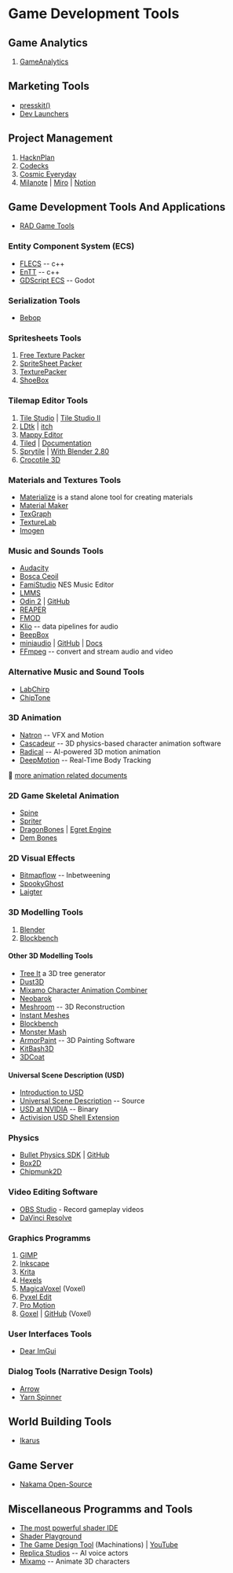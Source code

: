 # Game Development Tools

## Game Analytics

1. [GameAnalytics](https://gameanalytics.com/)


## Marketing Tools

- [presskit()](https://dopresskit.com/)
- [Dev Launchers](https://devlaunchers.com/)

## Project Management

1. [HacknPlan](https://hacknplan.com/)
2. [Codecks](https://www.codecks.io/)
3. [Cosmic Everyday](https://comigo.itch.io/cosmic-everyday)
4. [Milanote](https://milanote.com/) | [Miro](https://miro.com/) | [Notion](https://www.notion.so/product)

## Game Development Tools And Applications

- [RAD Game Tools](http://www.radgametools.com/)

### Entity Component System (ECS)

- [FLECS](https://github.com/SanderMertens/flecs) -- c++
- [EnTT](https://github.com/skypjack/entt) -- c++
- [GDScript ECS](https://godotengine.org/asset-library/asset/3115) -- Godot

### Serialization Tools

- [Bebop](https://bebop.sh/)

### Spritesheets Tools

1. [Free Texture Packer](http://free-tex-packer.com/)
2. [SpriteSheet Packer](http://amakaseev.github.io/sprite-sheet-packer/)
3. [TexturePacker](https://www.codeandweb.com/texturepacker)
4. [ShoeBox](http://renderhjs.net/shoebox/)

### Tilemap Editor Tools

1. [Tile Studio](http://tilestudio.sourceforge.net/) | [Tile Studio II](https://www.wieringsoftware.com/ts2/)
2. [LDtk](https://deepnight.net/tools/ldtk-2d-level-editor/) | [itch](https://deepnight.itch.io/ldtk)
3. [Mappy Editor](http://tilemap.co.uk/mappy.php)
4. [Tiled](https://www.mapeditor.org/) | [Documentation](https://doc.mapeditor.org/en/stable/)
5. [Sprytile](https://chemikhazi.itch.io/sprytile) | [With Blender 2.80](https://itch.io/post/1034106)
6. [Crocotile 3D](http://www.crocotile3d.com/)

### Materials and Textures Tools

- [Materialize](http://www.boundingboxsoftware.com/materialize/index.php) is a stand alone tool for creating materials
- [Material Maker](https://rodzilla.itch.io/material-maker)
- [TexGraph](https://galloscript.itch.io/texgraph)
- [TextureLab](https://njbrown.itch.io/texturelab)
- [Imogen](https://github.com/CedricGuillemet/Imogen)

### Music and Sounds Tools

- [Audacity](https://www.audacityteam.org/)
- [Bosca Ceoil](https://boscaceoil.net/)
- [FamiStudio](https://famistudio.org/) NES Music Editor
- [LMMS](https://lmms.io/)
- [Odin 2](https://www.thewavewarden.com/odin2) | [GitHub](https://github.com/TheWaveWarden/odin2)
- [REAPER](http://reaper.fm/)
- [FMOD](https://fmod.com/)
- [Klio](https://github.com/spotify/klio) -- data pipelines for audio
- [BeepBox](https://www.beepbox.co)
- [miniaudio](https://miniaud.io/) | [GitHub](https://github.com/mackron/miniaudio) | [Docs](https://miniaudio.docsforge.com/)
- [FFmpeg](https://www.ffmpeg.org/) -- convert and stream audio and video

### Alternative Music and Sound Tools

- [LabChirp](https://labbed.itch.io/labchirp)
- [ChipTone](https://sfbgames.itch.io/chiptone)

### 3D Animation 

- [Natron](https://natrongithub.github.io/) -- VFX and Motion
- [Cascadeur](https://cascadeur.com/) -- 3D physics-based character animation software
- [Radical](https://getrad.co/) -- AI-powered 3D motion animation
- [DeepMotion](https://deepmotion.com/) -- Real-Time Body Tracking

:link: [more animation related documents](animation-docs)

### 2D Game Skeletal Animation

- [Spine](http://esotericsoftware.com/)
- [Spriter](https://brashmonkey.com/)
- [DragonBones](https://dragonbones.github.io/en/index.html) | [Egret Engine](https://egret.uk/)
- [Dem Bones](https://github.com/electronicarts/dem-bones)

### 2D Visual Effects

- [Bitmapflow](https://bauxite.itch.io/bitmapflow) -- Inbetweening
- [SpookyGhost](https://github.com/SpookyGhost2D/SpookyGhost)
- [Laigter](https://azagaya.itch.io/laigter)

### 3D Modelling Tools

1. [Blender](development-docs/game-development/blender-notes.md)
2. [Blockbench](https://www.blockbench.net/)

#### Other 3D Modelling Tools

- [Tree It](https://www.evolved-software.com/treeit/treeit) a 3D tree generator
- [Dust3D](https://dust3d.org/)
- [Mixamo Character Animation Combiner](https://nilooy.github.io/mixamo-animation-combiner/)
- [Neobarok](https://www.neobarok.com/)
- [Meshroom](https://alicevision.org/#meshroom) -- 3D Reconstruction
- [Instant Meshes](https://github.com/wjakob/instant-meshes)
- [Blockbench](https://blockbench.net/)
- [Monster Mash](https://dcgi.fel.cvut.cz/home/sykorad/monster_mash)
- [ArmorPaint](https://armorpaint.org/) -- 3D Painting Software
- [KitBash3D](https://kitbash3d.com/)
- [3DCoat](https://3dcoat.com/)

#### Universal Scene Description (USD)

- [Introduction to USD](https://graphics.pixar.com/usd/docs/index.html)
- [Universal Scene Description](https://github.com/PixarAnimationStudios/USD) -- Source
- [USD at NVIDIA](https://developer.nvidia.com/usd) -- Binary
- [Activision USD Shell Extension](https://github.com/Activision/USDShellExtension)

### Physics

- [Bullet Physics SDK](https://pybullet.org/wordpress/) | [GitHub](https://github.com/bulletphysics/bullet3)
- [Box2D](https://box2d.org/)
- [Chipmunk2D](https://chipmunk-physics.net/) 

### Video Editing Software

- [OBS Studio](https://obsproject.com/) - Record gameplay videos
- [DaVinci Resolve](https://www.blackmagicdesign.com/products/davinciresolve/)

### Graphics Programms

1. [GIMP](https://www.gimp.org/)
2. [Inkscape](https://inkscape.org/)
3. [Krita](https://krita.org/en/)
4. [Hexels](https://marmoset.co/hexels/)
5. [MagicaVoxel](https://ephtracy.github.io/) (Voxel)
6. [Pyxel Edit](https://pyxeledit.com/index.php)
7. [Pro Motion](https://www.cosmigo.com/)
8. [Goxel](https://goxel.xyz/) | [GitHub](https://github.com/guillaumechereau/goxel) (Voxel)

### User Interfaces Tools

- [Dear ImGui](https://github.com/ocornut/imgui)

### Dialog Tools (Narrative Design Tools)

- [Arrow](https://github.com/mhgolkar/Arrow)
- [Yarn Spinner](https://yarnspinner.dev/)

## World Building Tools

- [Ikarus](https://ikarus.world/)

## Game Server

- [Nakama Open-Source](https://heroiclabs.com/nakama-opensource/index.html)

## Miscellaneous Programms and Tools

- [The most powerful shader IDE](https://shadered.org/)
- [Shader Playground](http://shader-playground.timjones.io/)
- [The Game Design Tool](https://machinations.io/) (Machinations) | [YouTube](https://www.youtube.com/channel/UCnui50w5BC_P7pfrF0XwoKg)
- [Replica Studios](https://replicastudios.com/) -- AI voice actors
- [Mixamo](https://www.mixamo.com/) -- Animate 3D characters
